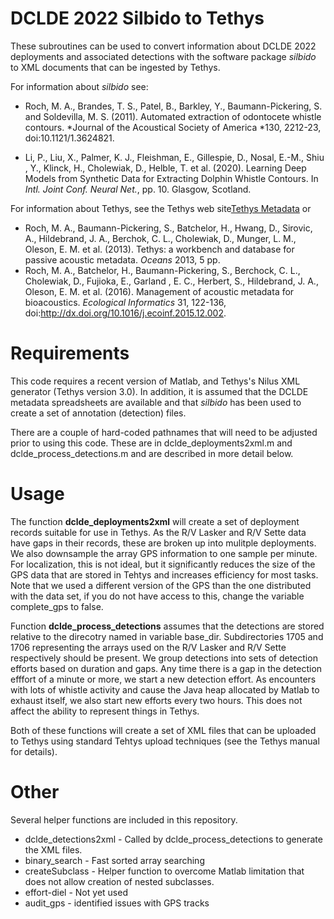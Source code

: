 # DCLDE 2022 Silbido to Tethys

These subroutines can be used to convert information about DCLDE 2022 
deployments and associated detections with the software package *silbido* 
to XML documents that can be ingested by Tethys.

For information about *silbido* see:

- Roch, M. A., Brandes, T. S., Patel, B., Barkley, Y., Baumann-Pickering, S. and Soldevilla, M. S. (2011). Automated extraction of odontocete whistle contours. *Journal of the Acoustical Society of America *130, 2212-23, doi:10.1121/1.3624821.

- Li, P., Liu, X., Palmer, K. J., Fleishman, E., Gillespie, D., Nosal, E.-M., Shiu , Y., Klinck, H., Cholewiak, D., Helble, T. et al. (2020). Learning Deep Models from Synthetic Data for Extracting Dolphin Whistle Contours. In *Intl. Joint Conf. Neural Net.*, pp. 10. Glasgow, Scotland.

For information about Tethys, see the Tethys web site[Tethys Metadata](https://tethys.sdsu.edu) or
- Roch, M. A., Baumann-Pickering, S., Batchelor, H., Hwang, D., Sirovic, A., Hildebrand, J. A., Berchok, C. L., Cholewiak, D., Munger, L. M., Oleson, E. M. et al. (2013). Tethys: a workbench and database for passive acoustic metadata. *Oceans* 2013, 5 pp.
- Roch, M. A., Batchelor, H., Baumann-Pickering, S., Berchock, C. L., Cholewiak, D., Fujioka, E., Garland , E. C., Herbert, S., Hildebrand, J. A., Oleson, E. M. et al. (2016). Management of acoustic metadata for bioacoustics. *Ecological Informatics* 31, 122-136, doi:http://dx.doi.org/10.1016/j.ecoinf.2015.12.002.


# Requirements
This code requires a recent version of Matlab, and Tethys's Nilus XML generator
(Tethys version 3.0).  In addition, it is assumed that the DCLDE metadata 
spreadsheets are available and that *silbido* has been used to create
a set of annotation (detection) files.

There are a couple of hard-coded pathnames that will need to be adjusted
prior to using this code.  These are in dclde_deployments2xml.m and dclde_process_detections.m 
and are described in more detail below.

# Usage

The function **dclde_deployments2xml** will create a set of deployment records suitable
for use in Tethys.  As the R/V Lasker and R/V Sette data have gaps in their records, 
these are broken up into mulitple deployments.  We also downsample the array
GPS information to one sample per minute.  For localization, this is not ideal,
but it significantly reduces the size of the GPS data that are stored in Tehtys 
and increases efficiency for most tasks.  Note that we used a different version
of the GPS than the one distributed with the data set, if you do not have access
to this, change the variable complete_gps to false.

Function **dclde_process_detections** assumes that the detections
are stored relative to the direcotry named in variable base_dir.
Subdirectories 1705 and 1706 representing the arrays used on the R/V 
Lasker and R/V Sette respectively should be present.   We group detections
into sets of detection efforts based on duration and gaps.  Any time there
is a gap in the detection efffort of a minute or more, we start a new
detection effort.  As encounters with lots of whistle activity and cause
the Java heap allocated by Matlab to exhaust itself, we also start new
efforts every two hours.  This does not affect the ability to represent
things in Tethys.

Both of these functions will create a set of XML files that can be
uploaded to Tethys using standard Tehtys upload techniques (see the
Tethys manual for details).

# Other
Several helper functions are included in this repository.
- dclde_detections2xml - Called by dclde_process_detections to generate the 
 XML files.
- binary_search - Fast sorted array searching
- createSubclass - Helper function to overcome Matlab limitation that does not
 allow creation of nested subclasses.
- effort-diel - Not yet used
- audit_gps - identified issues with GPS tracks


